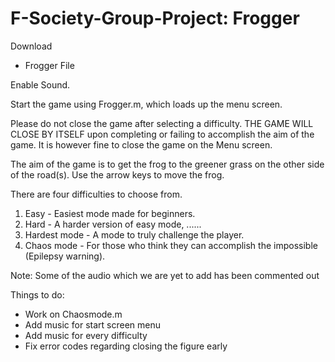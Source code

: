 # F-Society-Group-Project: Frogger

Download 
- Frogger File

Enable Sound.
         
Start the game using Frogger.m, which loads up the menu screen.

Please do not close the game after selecting a difficulty. THE GAME WILL CLOSE BY ITSELF upon completing or failing to accomplish the aim of the game.
It is however fine to close the game on the Menu screen.

The aim of the game is to get the frog to the greener grass on the other side of the road(s).
Use the arrow keys to move the frog.

There are four difficulties to choose from.
1. Easy - Easiest mode made for beginners.
2. Hard - A harder version of easy mode, ......
3. Hardest mode - A mode to truly challenge the player.
4. Chaos mode - For those who think they can accomplish the impossible (Epilepsy warning).



Note: Some of the audio which we are yet to add has been commented out

Things to do:

- Work on Chaosmode.m
- Add music for start screen menu
- Add music for every difficulty
- Fix error codes regarding closing the figure early
